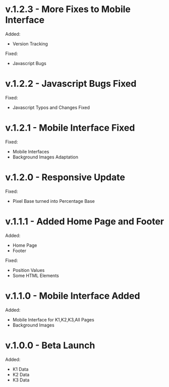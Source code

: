 # v.1.2.3 - More Fixes to Mobile Interface
Added:
- Version Tracking

Fixed:
- Javascript Bugs

# v.1.2.2 - Javascript Bugs Fixed
Fixed:
- Javascript Typos and Changes Fixed

# v.1.2.1 - Mobile Interface Fixed
Fixed:
- Mobile Interfaces
- Background Images Adaptation

# v.1.2.0 - Responsive Update
Fixed:
- Pixel Base turned into Percentage Base

# v.1.1.1 - Added Home Page and Footer
Added:
- Home Page
- Footer

Fixed:
- Position Values
- Some HTML Elements

# v.1.1.0 - Mobile Interface Added
Added:
- Mobile Interface for K1,K2,K3,All Pages
- Background Images

# v.1.0.0 - Beta Launch
Added:
- K1 Data
- K2 Data
- K3 Data
